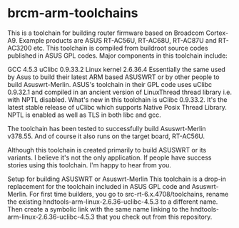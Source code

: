 # brcm-arm-toolchains

This is a toolchain for building router firmware based on Broadcom Cortex-A9. Example products are ASUS RT-AC56U, RT-AC68U, RT-AC87U and RT-AC3200 etc. This toolchain is compiled from buildroot source codes published in ASUS GPL codes. Major components in this toolchain include:

GCC 4.5.3
uClibc 0.9.33.2
Linux kernel 2.6.36.4
Essentially the same used by Asus to build their latest ARM based ASUSWRT or by other people to build Asuswrt-Merlin. ASUS's toolchain in their GPL code uses uClibc 0.9.32.1 and compiled in an ancient version of LinuxThread thread library i.e. with NPTL disabled. What's new in this toolchain is uClibc 0.9.33.2. It's the latest stable release of uClibc which supports Native Posix Thread Library. NPTL is enabled as well as TLS in both libc and gcc.

The toolchain has been tested to successfully build Asuswrt-Merlin v378.55. And of course it also runs on the target board, RT-AC56U.

Although this toolchain is created primarily to build ASUSWRT or its variants. I believe it's not the only application. If people have success stories using this toolchain. I'm happy to hear from you.

Setup for building ASUSWRT or Asuswrt-Merlin
This toolchain is a drop-in replacement for the toolchain included in ASUS GPL code and Asuswrt-Merlin. For first time builders, you go to src-rt-6.x.4708/toolchains, rename the existing hndtools-arm-linux-2.6.36-uclibc-4.5.3 to a different name. Then create a symbolic link with the same name linking to the hndtools-arm-linux-2.6.36-uclibc-4.5.3 that you check out from this repository.
